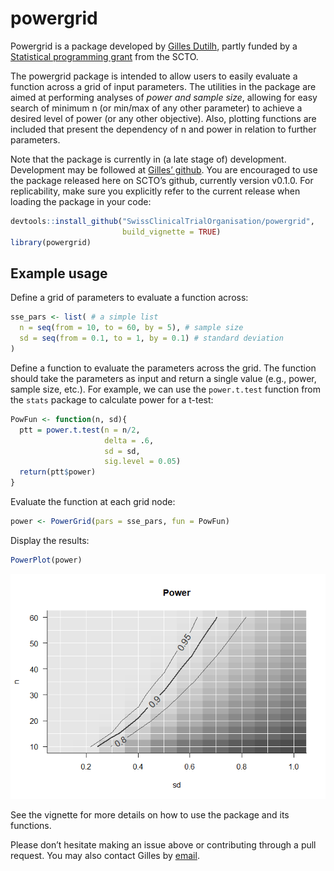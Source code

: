 
<!-- README.md is generated from README.Rmd. Please edit that file -->

# powergrid

Powergrid is a package developed by [Gilles
Dutilh](https://www.gillesdutilh.com), partly funded by a [Statistical
programming
grant](https://www.sctoplatforms.ch/en/scto-platforms/statistics-methodology-5.html)
from the SCTO.

The powergrid package is intended to allow users to easily evaluate a function
across a grid of input parameters. The utilities in the package are aimed at performing
analyses of *power and sample size*, allowing for easy search of minimum n (or
min/max of any other parameter) to achieve a desired level of power (or any
other objective). Also, plotting functions are included that present the
dependency of n and power in relation to further parameters.

Note that the package is currently in (a late stage of) development.
Development may be followed at [Gilles’
github](https://www.github.com/gillesdutilh/powergrid). You are
encouraged to use the package released here on SCTO’s github, currently
version v0.1.0. For replicability, make sure you explicitly refer to the
current release when loading the package in your code:

``` r
devtools::install_github("SwissClinicalTrialOrganisation/powergrid",
                         build_vignette = TRUE)
library(powergrid)
```

## Example usage

Define a grid of parameters to evaluate a function across:

``` r
sse_pars <- list( # a simple list
  n = seq(from = 10, to = 60, by = 5), # sample size
  sd = seq(from = 0.1, to = 1, by = 0.1) # standard deviation
)
```

Define a function to evaluate the parameters across the grid. The
function should take the parameters as input and return a single value
(e.g., power, sample size, etc.). For example, we can use the
`power.t.test` function from the `stats` package to calculate power for
a t-test:

``` r
PowFun <- function(n, sd){
  ptt = power.t.test(n = n/2,
                     delta = .6,
                     sd = sd,
                     sig.level = 0.05)
  return(ptt$power)
}
```

Evaluate the function at each grid node:

``` r
power <- PowerGrid(pars = sse_pars, fun = PowFun)
```

Display the results:

``` r
PowerPlot(power)
```

![](man/figures/readmeplot-1.png)<!-- -->

See the vignette for more details on how to use the package and its
functions.

Please don’t hesitate making an issue above or contributing through a
pull request. You may also contact Gilles by
[email](mailto:info@gillesdutilh.com).
